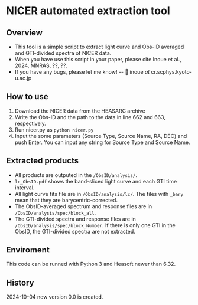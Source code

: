 # NICER automated extraction tool
## Overview
- This tool is a simple script to extract light curve and Obs-ID averaged and GTI-divided spectra of NICER data.
- When you have use this script in your paper, please cite Inoue et al., 2024, MNRAS, ??, ??.
- If you have any bugs, please let me know!
--  📧 inoue *at* cr.scphys.kyoto-u.ac.jp

## How to use
1. Download the NICER data from the HEASARC archive
2. Write the Obs-ID and the path to the data in line 662 and 663, respectively.
3. Run nicer.py as <code>python nicer.py</code> 
4. Input the some parameters (Source Type, Source Name, RA, DEC) and push Enter. You can input any string for Source Type and Source Name.

## Extracted products
- All products are outputed in the <code>/ObsID/analysis/</code>.
- <code>lc_ObsID.pdf</code> shows the band-sliced light curve and each GTI time interval.
- All light curve fits file are in <code>/ObsID/analysis/lc/</code>. The files with <code>_bary</code> mean that they are barycentric-corrected.
- The ObsID-averaged spectrum and response files are in <code>/ObsID/analysis/spec/block_all</code>.
- The GTI-divided spectra and response files are in <code>/ObsID/analysis/spec/block_Number</code>. If there is only one GTI in the ObsID, the GTI-divided spectra are not extracted. 

## Enviroment
This code can be runned with Python 3 and Heasoft newer than 6.32.

## History
2024-10-04 new version 0.0 is created.
